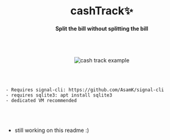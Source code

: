 <br><h1 align="center">cashTrack:sparkles:</h1>

#### <p align="center">Split the bill without splitting the bill</p>
<br><br>


<p align="center"><img src="https://user-images.githubusercontent.com/105183376/229327292-d98418df-f291-45a6-b72a-5b6f663b2a24.gif" alt="cash track example"></p>
<br><br>

```
- Requires signal-cli: https://github.com/AsamK/signal-cli
- requires sqlite3: apt install sqlite3
- dedicated VM recommended
```
<br><br>

- still working on this readme :)
<br><br>
